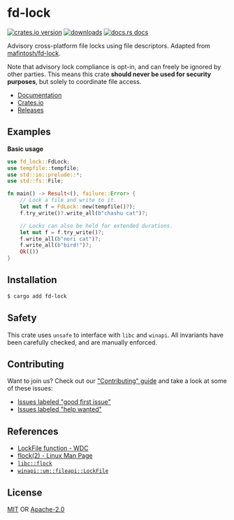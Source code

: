 # fd-lock
[![crates.io version][1]][2] 
[![downloads][5]][6] [![docs.rs docs][7]][8]

Advisory cross-platform file locks using file descriptors. Adapted from
[mafintosh/fd-lock].

Note that advisory lock compliance is opt-in, and can freely be ignored by other
parties. This means this crate __should never be used for security purposes__,
but solely to coordinate file access.

[mafintosh/fd-lock]: https://github.com/mafintosh/fd-lock

- [Documentation][8]
- [Crates.io][2]
- [Releases][releases]

## Examples
__Basic usage__
```rust
use fd_lock::FdLock;
use tempfile::tempfile;
use std::io::prelude::*;
use std::fs::File;

fn main() -> Result<(), failure::Error> {
    // Lock a file and write to it.
    let mut f = FdLock::new(tempfile()?);
    f.try_write()?.write_all(b"chashu cat")?;

    // Locks can also be held for extended durations.
    let mut f = f.try_write()?;
    f.write_all(b"nori cat")?;
    f.write_all(b"bird!")?;
    Ok(())
}
```

## Installation
```sh
$ cargo add fd-lock
```

## Safety
This crate uses `unsafe` to interface with `libc` and `winapi`. All invariants
have been carefully checked, and are manually enforced.

## Contributing
Want to join us? Check out our ["Contributing" guide][contributing] and take a
look at some of these issues:

- [Issues labeled "good first issue"][good-first-issue]
- [Issues labeled "help wanted"][help-wanted]

## References
- [LockFile function - WDC](https://docs.microsoft.com/en-us/windows/desktop/api/fileapi/nf-fileapi-lockfile)
- [flock(2) - Linux Man Page](https://linux.die.net/man/2/flock)
- [`libc::flock`](https://docs.rs/libc/0.2.58/libc/fn.flock.html)
- [`winapi::um::fileapi::LockFile`](https://docs.rs/winapi/0.3.7/x86_64-pc-windows-msvc/winapi/um/fileapi/fn.LockFile.html)

## License
[MIT](./LICENSE-MIT) OR [Apache-2.0](./LICENSE-APACHE)

[1]: https://img.shields.io/crates/v/fd-lock.svg?style=flat-square
[2]: https://crates.io/crates/fd-lock
[3]: https://img.shields.io/travis/yoshuawuyts/fd-lock/master.svg?style=flat-square
[4]: https://travis-ci.org/yoshuawuyts/fd-lock
[5]: https://img.shields.io/crates/d/fd-lock.svg?style=flat-square
[6]: https://crates.io/crates/fd-lock
[7]: https://img.shields.io/badge/docs-latest-blue.svg?style=flat-square
[8]: https://docs.rs/fd-lock

[releases]: https://github.com/yoshuawuyts/fd-lock/releases
[contributing]: https://github.com/yoshuawuyts/fd-lock/blob/master.github/CONTRIBUTING.md
[good-first-issue]: https://github.com/yoshuawuyts/fd-lock/labels/good%20first%20issue
[help-wanted]: https://github.com/yoshuawuyts/fd-lock/labels/help%20wanted
